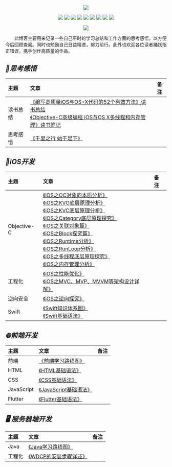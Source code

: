 <p align='center'>
<img src='https://static001.geekbang.org/resource/image/89/8f/890bb2e1f9e0f7a027446c35a1cb9d8f.jpg'>
</p>

<p align='center'>
<img src="https://img.shields.io/badge/platform-iOS-ff69b4.svg">
<img src="https://img.shields.io/badge/language-Objective--C-orange.svg">
<img src="https://img.shields.io/badge/language-python-yellowgreen.svg">
<img src="https://img.shields.io/badge/language-shell-green.svg">
<img src="https://img.shields.io/badge/language-JavaScript-yellow.svg">
<img src="https://img.shields.io/badge/language-Java-yellow.svg">
<img src="https://img.shields.io/badge/language-PHP-yellow.svg">
<img src="https://img.shields.io/badge/language-C-yellow.svg">
<img src="https://img.shields.io/badge/language-C++-yellow.svg">
<!--<img src="https://img.shields.io/badge/blog-https://baohenglin.github.io-blue.svg">-->

</p>

<p align='center'>
<a href="https://baohenglin.github.io"><img src="https://img.shields.io/badge/blog-https://baohenglin.github.io-blue.svg"></a>
<!--<a href="https://juejin.im/user/57638ad8207703006b06e3ef"><img src="https://img.shields.io/badge/%E6%8E%98%E9%87%91-@bestswifter-fd6f32.svg?style=flat&colorA=1970fe"></a>
<a href="https://www.zhihu.com/people/bestswifter/activities"><img src="https://img.shields.io/badge/%E7%9F%A5%E4%B9%8E-@bestswifter-50E3C2.svg?style=flat&colorA=0083ea"></a>-->
<i<!--mg src="https://img.shields.io/badge/PR-welcome%20!-brightgreen.svg?colorA=a0cd34-->">
</p>
&emsp;&emsp;此博客主要用来记录一些自己平时的学习总结和工作方面的思考感悟，以方便今后回顾查阅。同时也勉励自己日益精进，努力前行。此外也欢迎各位读者踊跃指正错误，携手创作高质量的作品。

## *📖思考感悟*
|主题|文章|备注|
|:---|:--|:---:
读书总结|[《编写高质量iOS与OS+X代码的52个有效方法》读书总结](https://github.com/baohenglin/HLBlog/blob/master/Articles/《编写高质量iOS与OS%2BX代码的52个有效方法》读书笔记.md)<br>[《Objective-C高级编程 iOS与OS X多线程和内存管理》读书笔记](https://github.com/baohenglin/HLBlog/blob/master/Articles/《Objective-C高级编程%20iOS与OS%20X多线程和内存管理》_note.md)<br>|
|思考感悟|[《千里之行 始于足下》](https://github.com/baohenglin/HLBlog/blob/master/Articles/千里之行，始于足下.md)<br>|

<!--读书总结|[《编写高质量iOS与OS+X代码的52个有效方法》读书总结](https://github.com/baohenglin/blog/blob/master/《编写高质量iOS与OS%2BX代码的52个有效方法》)<br>[《Objective-C高级编程 iOS与OS X多线程和内存管理》]()<br>[《程序员的自我修养——链接、装载与库》]()<br>[《Objetive-C编程之道·iOS设计模式》]()<br>[《剑指offer》]()<br>[《图解HTTP》]()<br>[《图解TCP/IP》]()<br>|-->




## *iOS开发*
主题|文章|备注
|:---|:---|:---|
|Objective-C|[《iOS之OC对象的本质分析》](https://github.com/baohenglin/HLBlog/blob/master/Articles/《iOS之Objective-C对象的本质》.md)<br>[《iOS之KVO底层原理分析》](https://github.com/baohenglin/HLBlog/blob/master/Articles/KVO原理分析.md)<br>[《iOS之KVC底层原理分析》](https://github.com/baohenglin/HLBlog/blob/master/Articles/KVC底层原理分析.md)<br>[《iOS之Category底层原理探究》](https://github.com/baohenglin/HLBlog/blob/master/Articles/iOS开发之Category探究.md)<br>[《iOS之关联对象篇》](https://github.com/baohenglin/HLBlog/blob/master/Articles/OC关联对象篇.md)<br>[《iOS之Block探究篇》](https://github.com/baohenglin/HLBlog/blob/master/Articles/iOS之Block探究.md)<br>[《iOS之Runtime分析》](https://github.com/baohenglin/HLBlog/blob/master/Articles/iOS之Runtime原理探究.md)<br>[《iOS之RunLoop分析》](https://github.com/baohenglin/HLBlog/blob/master/Articles/iOS开发之RunLoop探究.md)<br>[《iOS之多线程底层原理探究》](https://github.com/baohenglin/HLBlog/blob/master/Articles/iOS之多线程底层原理探究.md)<br>[《iOS之内存管理分析》](https://github.com/baohenglin/HLBlog/blob/master/Articles/iOS之内存管理分析.md)<br>|
|工程化|[《iOS之性能优化》](https://github.com/baohenglin/HLBlog/blob/master/Articles/iOS之性能优化.md)<br>[《iOS之MVC、MVP、MVVM等架构设计详解》](https://github.com/baohenglin/HLBlog/blob/master/Articles/架构设计-MVC、MVP、MVVM详解.md)<br>|
|逆向安全|[《iOS之逆向探究》](https://github.com/baohenglin/HLBlog/blob/master/Articles/iOS逆向探究.md)<br>|
|Swift|[《Swift知识体系图》](https://github.com/baohenglin/HLBlog/blob/master/Articles/Swift知识体系图.png)<br>[《Swift基础语法》](https://github.com/baohenglin/HLBlog/blob/master/Articles/Swift%E5%9F%BA%E7%A1%80%E8%AF%AD%E6%B3%95.md)<br>|


<!--|Objective-C|[《iOS之OC对象的本质分析》]()<br>[《iOS之isa和superclass指针分析》]()<br>[《iOS之KVO底层原理分析》]()<br>[《iOS之KVC底层原理分析》]()<br>[《iOS之Category底层原理分析》]()<br>[《iOS之关联对象研究》]()<br>[《iOS之Block分析》]()<br>[《iOS之Runtime分析》]()<br>[《iOS之RunLoop分析》]()<br>[《iOS之多线程》]()<br>[《iOS之内存管理分析》]()<br>[《AFNetworking源码分析》]()<br>[《Autoreleasepool实现原理分析》]()<br>[《iOS之事件传递及响应链分析》]()<br>|
|Swift|[《Swift 中字典的实现原理》]()<br>|
|工程化|[《iOS之性能优化》]()<br>[《iOS之架构模式-MVC、MVVM、MVP分析》]()<br>[《常见设计模式总结》]()<br>[《iOS之Crash日志监控、跟踪与分析》]()<br>[《iOS之热修复JSPatch》]()<br>[《iOS之组件化探索与实践》]()<br>[《iOS之路由的探索与实践》]()<br>[《如何将 iOS 工程打包速度提升十倍以上》]()<br>[《细聊 Cocoapods 与 Xcode 工程配置》]()<br>|
|逆向加密|[《逆向之加壳脱壳》]()<br>[《代码混淆》]()<br>|-->

## *🌐前端开发*
主题|文章|备注
|:---|:---|:---|
|前端|[《前端学习路线图》](https://github.com/baohenglin/HLBlog/blob/master/Articles/前端学习路线图.md)<br>|
|HTML|[《HTML基础语法》](https://github.com/baohenglin/HLBlog/blob/master/Articles/HTML%E5%9F%BA%E7%A1%80%E8%AF%AD%E6%B3%95.md)<br>|
|CSS|[《CSS基础语法》](https://github.com/baohenglin/HLBlog/blob/master/Articles/CSS%E5%9F%BA%E7%A1%80%E8%AF%AD%E6%B3%95.md)<br>|
|JavaScript|[《JavaScript基础语法》](https://github.com/baohenglin/HLBlog/blob/master/Articles/JavaScript%E5%9F%BA%E7%A1%80%E8%AF%AD%E6%B3%95.md)<br>|
|Flutter|[《Flutter基础语法》]()<br>|

<!--## *🌐前端*
主题|文章|备注
|:---|:---|:---|
|HTML|[《HTML学习》]()<br>|
|CSS|[《CSS学习》]()<br>|
|JS|[《JS学习》]()<br>|
|Flutter|[《Flutter学习》]()<br>|
|Vue|[《Vue学习》]()<br>|
|React/RN|[《RN学习》]()<br>|-->

<!--## *💎数据结构与算法*-->
<!--## *🕸计算机网络*-->
<!--## *🖥️操作系统*-->
<!--## *🖥️编译原理*-->
<!--## *🖥️数据库原理*-->
<!--## *🖥️职业修养*-->
<!--## *🖥️工程架构(架构设计)*-->

## *🖥️ 服务器端开发*
主题|文章|备注
|:---|:---|:---|
|Java|[《Java学习路线图》](https://github.com/baohenglin/HLBlog/blob/master/Articles/Java学习路线图.md)<br>|
|工程化|[《WDCP的安装步骤详述》]()<br>|

<!--## *🖥️后台*
主题|文章|备注
|:---|:---|:---|
|C语言|[《C学习》]()<br>|
|C++|[《C++学习》]()<br>|
|Java|[《Java学习》]()<br>|
|Python|[《Python学习》]()<br>|
|PHP|[《PHP学习》]()<br>|
|Go|[《Go学习》]()<br>|-->
<!--## *📱安卓开发*
主题|文章|备注
|:---|:---|:---|
|Java|[《Java学习》]()<br>|
|基础控件|[《基础控件学习》]()<br>|-->

<!--## *🖥️测试运维*
主题|文章|备注
|:---|:---|:---|
|测试|[《测试学习》]()<br>|
|运维|[《运维学习》]()<br>|-->

<!--## *🌐Git使用指南*
主题|文章|备注
|:---|:---|:---|
|Git|[《Git的基本使用》]()<br>[《Git常见问题解决方法》]()<br>|-->

<!--## *🌐其他*
主题|文章|备注
|:---|:---|:---|
|求职简历|[《如何写好个人简历？》]()<br>|
|获取知识|[《如何正确高效的使用Google搜索引擎？》]()<br>|-->


